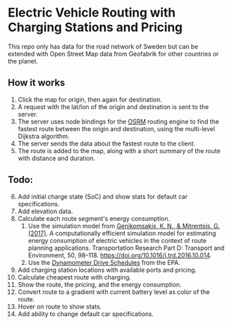 # Electric Vehicle Routing with Charging Stations and Pricing

This repo only has data for the road network of Sweden but can be extended with Open Street Map data from Geofabrik for other countries or the planet.

## How it works

1. Click the map for origin, then again for destination.
2. A request with the lat/lon of the origin and destination is sent to the server.
3. The server uses node bindings for the [OSRM](https://github.com/Project-OSRM/osrm-backend/blob/master/docs/nodejs/api.md) routing engine to find the fastest route between the origin and destination, using the multi-level Dijkstra algorithm.
4. The server sends the data about the fastest route to the client.
5. The route is added to the map, along with a short summary of the route with distance and duration.

## Todo:

6. Add initial charge state (SoC) and show stats for default car specifications.
7. Add elevation data.
8. Calculate each route segment's energy consumption.
   1. Use the simulation model from [Genikomsakis, K. N., & Mitrentsis, G. (2017)](https://www.sciencedirect.com/science/article/pii/S1361920915302881). A computationally efficient simulation model for estimating energy consumption of electric vehicles in the context of route planning applications. Transportation Research Part D: Transport and Environment, 50, 98–118. https://doi.org/10.1016/j.trd.2016.10.014.
   2. Use the [Dynamometer Drive Schedules](https://www.epa.gov/vehicle-and-fuel-emissions-testing/dynamometer-drive-schedules) from the EPA.
9. Add charging station locations with available ports and pricing.
10. Calculate cheapest route with charging.
11. Show the route, the pricing, and the energy consumption.
12. Convert route to a gradient with current battery level as color of the route.
13. Hover on route to show stats.
14. Add ability to change default car specifications.
